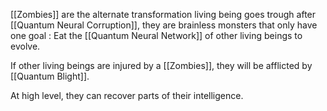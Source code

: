 [[Zombies]] are the alternate transformation living being goes trough after [[Quantum Neural Corruption]], they are brainless monsters that only have one goal : Eat the [[Quantum Neural Network]] of other living beings to evolve.

If other living beings are injured by a [[Zombies]], they will be afflicted by [[Quantum Blight]].

At high level, they can recover parts of their intelligence.